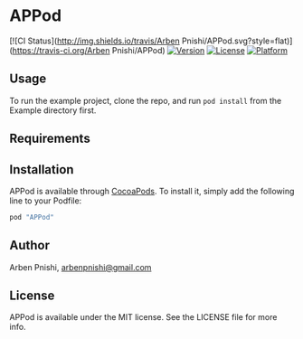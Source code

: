 # APPod

[![CI Status](http://img.shields.io/travis/Arben Pnishi/APPod.svg?style=flat)](https://travis-ci.org/Arben Pnishi/APPod)
[![Version](https://img.shields.io/cocoapods/v/APPod.svg?style=flat)](http://cocoapods.org/pods/APPod)
[![License](https://img.shields.io/cocoapods/l/APPod.svg?style=flat)](http://cocoapods.org/pods/APPod)
[![Platform](https://img.shields.io/cocoapods/p/APPod.svg?style=flat)](http://cocoapods.org/pods/APPod)

## Usage

To run the example project, clone the repo, and run `pod install` from the Example directory first.

## Requirements

## Installation

APPod is available through [CocoaPods](http://cocoapods.org). To install
it, simply add the following line to your Podfile:

```ruby
pod "APPod"
```

## Author

Arben Pnishi, arbenpnishi@gmail.com

## License

APPod is available under the MIT license. See the LICENSE file for more info.
